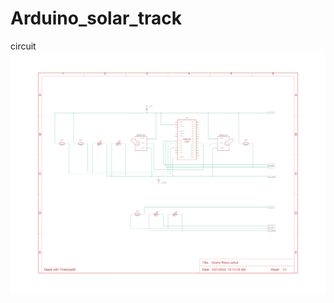 # Arduino_solar_track

circuit
![alt text](https://github.com/grebano/Arduino_solar_track/blob/main/Solar_track_circuit.jpg?raw=true)

